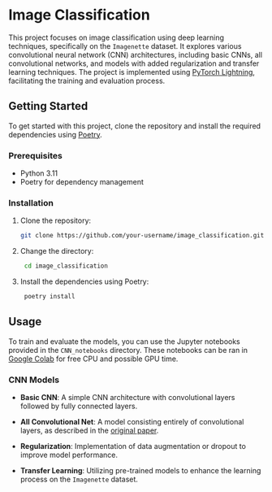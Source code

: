 # Image Classification

This project focuses on image classification using deep learning techniques, specifically on the `Imagenette` dataset. It explores various convolutional neural network (CNN) architectures, including basic CNNs, all convolutional networks, and models with added regularization and transfer learning techniques. The project is implemented using [PyTorch Lightning](http://www.pytorchlightning.ai), facilitating the training and evaluation process.

## Getting Started

To get started with this project, clone the repository and install the required dependencies using [Poetry](https://python-poetry.org/).

### Prerequisites

- Python 3.11
- Poetry for dependency management

### Installation

1. Clone the repository:

   ```sh
   git clone https://github.com/your-username/image_classification.git
   ```

2. Change the directory:

   ```sh
    cd image_classification
    ```

3. Install the dependencies using Poetry:

   ```sh
    poetry install
    ```

## Usage

To train and evaluate the models, you can use the Jupyter notebooks provided in the `CNN_notebooks` directory. These notebooks can be ran in [Google Colab](https://colab.research.google.com/) for free CPU and possible GPU time.

### CNN Models

- **Basic CNN**: A simple CNN architecture with convolutional layers followed by fully connected layers.

- **All Convolutional Net**: A model consisting entirely of convolutional layers, as described in the [original paper](https://arxiv.org/abs/1412.6806).

- **Regularization**: Implementation of data augmentation or dropout to improve model performance.

- **Transfer Learning**: Utilizing pre-trained models to enhance the learning process on the `Imagenette` dataset.
